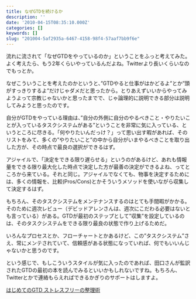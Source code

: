 ```yaml
---
title: なぜGTDを続けるか
description: ''
date: '2010-04-15T08:35:10.000Z'
categories: []
keywords: []
slug: "201004-5af2935a-6467-4158-98f4-57aaf7bb9f6e"
---
```

流れに流されて「なぜGTDをやっているのか」ということをふっと考えてみた。よく考えたら、もう2年くらいやっているんだよね。Twitterより長いくらいなのでもっとか。

なぜこういうことを考えたのかというと、”GTDやると仕事がはかどるよ”とか”頭がすっきりするよ”だけじゃダメだと思ったから。とりあえずいいからやってみようよって宗教じゃないかと思ったまでで、じゃ論理的に説明できる部分は説明してみようと思ったのです。

自分がGTDをやっている理由は、”自分の外側に自分のやるべきこと・やりたいことが入っているタスクシステムがある”ということを非常に気に入っている、というところに尽きる。「何やりたいんだっけ？」って思い出す暇があれば、そのリストをみて、多くの”やりたいこと”の中から自分がいまやるべきことを取り出した方が、その時点で最良の選択ができるはず。

アジャイルで、「決定をできる限り遅らせる」というのがあるけど、あれも情報量をできる限り最大化した時点で決定した方が最善の決定ができるよね、ってところから来ている。それと同じ。アジャイルでなくても、物事を決定するためには、多くの情報を、比較(Pros/Cons)とかそういうメソッドを使いながら収集して決定するはず。

もちろん、そのタスクシステムをメンテナンスするのはとても手間暇がかかる。そのために週次レビュー（デビッドアレンさんは、週次にこだわる必要はないとも言っている）がある。GTDが最初のステップとして”収集”を設定しているのは、そのタスクシステムをできる限り最良の状態で作り上げるためだ。

いろんなプロセスとか、フローチャートとかあるけど、この”タスクシステム”さえ、常にメンテされていて、信頼感がある状態になっていれば、何でもいいんじゃないかと思うのです。

という感じで、もしこういうスタイルが気に入ったのであれば、田口さんが監訳されたGTDの最初の本を読んでみるといいかもしれないですね。もちろん、Twitterとかで連絡もらえればできるかぎりのサポートはしますよ。

[はじめてのGTD ストレスフリーの整理術](http://www.amazon.co.jp/gp/product/4576082116?tag=qli-22&linkCode=as1)